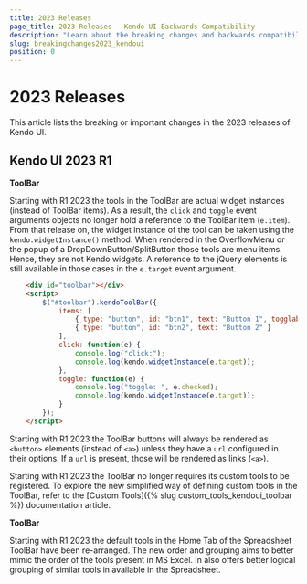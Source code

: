 ```yaml
---
title: 2023 Releases
page_title: 2023 Releases - Kendo UI Backwards Compatibility
description: "Learn about the breaking changes and backwards compatibility released by Kendo UI in 2023."
slug: breakingchanges2023_kendoui
position: 0
---
```


# 2023 Releases

This article lists the breaking or important changes in the 2023 releases of Kendo UI.

## Kendo UI 2023 R1

**ToolBar**

Starting with R1 2023 the tools in the ToolBar are actual widget instances (instead of ToolBar items). As a result, the `click` and `toggle` event arguments objects no longer hold a reference to the ToolBar item (`e.item`). From that release on, the widget instance of the tool can be taken using the `kendo.widgetInstance()` method. When rendered in the OverflowMenu or the popup of a DropDownButton/SplitButton those tools are menu items. Hence, they are not Kendo widgets. A reference to the jQuery elements is still available in those cases in the `e.target` event argument.

```html
    <div id="toolbar"></div>
    <script>
        $("#toolbar").kendoToolBar({
            items: [
                { type: "button", id: "btn1", text: "Button 1", togglable: true },
                { type: "button", id: "btn2", text: "Button 2" }
            ],
            click: function(e) {
                console.log("click:");
                console.log(kendo.widgetInstance(e.target));
            },
            toggle: function(e) {
                console.log("toggle: ", e.checked);
                console.log(kendo.widgetInstance(e.target));
            }
        });
    </script>
```

Starting with R1 2023 the ToolBar buttons will always be rendered as `<button>` elements (instead of `<a>`) unless they have a `url` configured in their options. If a `url` is present, those will be rendered as links (`<a>`).

Starting with R1 2023 the ToolBar no longer requires its custom tools to be registered. To explore the new simplified way of defining custom tools in the ToolBar, refer to the [Custom Tools]({% slug custom_tools_kendoui_toolbar %}) documentation article.

**ToolBar**

Starting with R1 2023 the default tools in the Home Tab of the Spreadsheet ToolBar have been re-arranged. The new order and grouping aims to better mimic the order of the tools present in MS Excel. In also offers better logical grouping of similar tools in available in the Spreadsheet.
